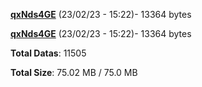 [**qxNds4GE**](/data/qxNds4GE.txt) (23/02/23 - 15:22)- 13364 bytes

[**qxNds4GE**](/data/qxNds4GE.txt) (23/02/23 - 15:22)- 13364 bytes

**Total Datas**: 11505

**Total Size**: 75.02 MB / 75.0 MB
